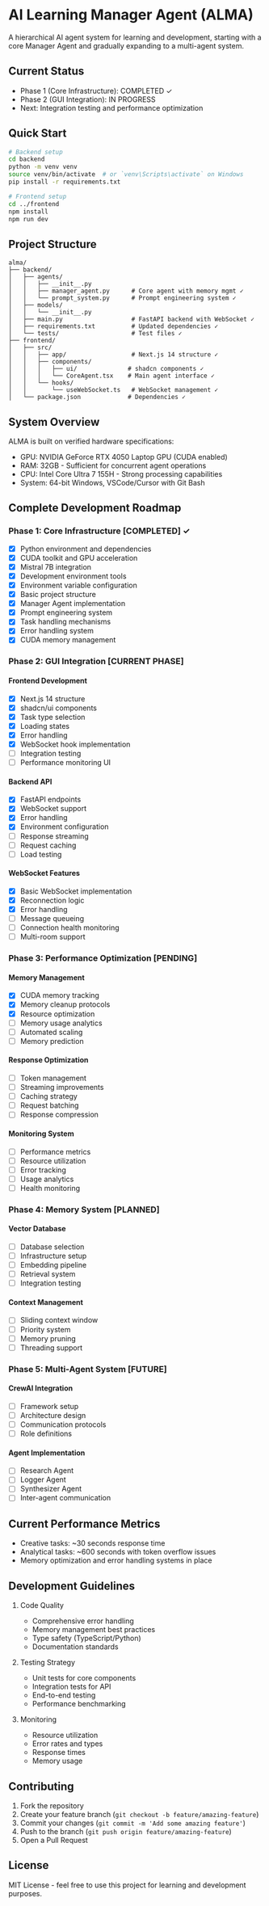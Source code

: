 # AI Learning Manager Agent (ALMA)

A hierarchical AI agent system for learning and development, starting with a core Manager Agent and gradually expanding to a multi-agent system.

## Current Status

- Phase 1 (Core Infrastructure): COMPLETED ✓
- Phase 2 (GUI Integration): IN PROGRESS
- Next: Integration testing and performance optimization

## Quick Start

```bash
# Backend setup
cd backend
python -m venv venv
source venv/bin/activate  # or `venv\Scripts\activate` on Windows
pip install -r requirements.txt

# Frontend setup
cd ../frontend
npm install
npm run dev
```

## Project Structure

```
alma/
├── backend/
│   ├── agents/
│   │   ├── __init__.py
│   │   ├── manager_agent.py      # Core agent with memory mgmt ✓
│   │   └── prompt_system.py      # Prompt engineering system ✓
│   ├── models/
│   │   └── __init__.py
│   ├── main.py                   # FastAPI backend with WebSocket ✓
│   ├── requirements.txt          # Updated dependencies ✓
│   └── tests/                    # Test files ✓
├── frontend/
│   ├── src/
│   │   ├── app/                  # Next.js 14 structure ✓
│   │   ├── components/
│   │   │   ├── ui/              # shadcn components ✓
│   │   │   └── CoreAgent.tsx    # Main agent interface ✓
│   │   └── hooks/
│   │       └── useWebSocket.ts   # WebSocket management ✓
│   └── package.json             # Dependencies ✓
```

## System Overview

ALMA is built on verified hardware specifications:
- GPU: NVIDIA GeForce RTX 4050 Laptop GPU (CUDA enabled)
- RAM: 32GB - Sufficient for concurrent agent operations
- CPU: Intel Core Ultra 7 155H - Strong processing capabilities
- System: 64-bit Windows, VSCode/Cursor with Git Bash

## Complete Development Roadmap

### Phase 1: Core Infrastructure [COMPLETED] ✓
- [x] Python environment and dependencies
- [x] CUDA toolkit and GPU acceleration
- [x] Mistral 7B integration
- [x] Development environment tools
- [x] Environment variable configuration
- [x] Basic project structure
- [x] Manager Agent implementation
- [x] Prompt engineering system
- [x] Task handling mechanisms
- [x] Error handling system
- [x] CUDA memory management

### Phase 2: GUI Integration [CURRENT PHASE]
#### Frontend Development
- [x] Next.js 14 structure
- [x] shadcn/ui components
- [x] Task type selection
- [x] Loading states
- [x] Error handling
- [x] WebSocket hook implementation
- [ ] Integration testing
- [ ] Performance monitoring UI

#### Backend API
- [x] FastAPI endpoints
- [x] WebSocket support
- [x] Error handling
- [x] Environment configuration
- [ ] Response streaming
- [ ] Request caching
- [ ] Load testing

#### WebSocket Features
- [x] Basic WebSocket implementation
- [x] Reconnection logic
- [x] Error handling
- [ ] Message queueing
- [ ] Connection health monitoring
- [ ] Multi-room support

### Phase 3: Performance Optimization [PENDING]
#### Memory Management
- [x] CUDA memory tracking
- [x] Memory cleanup protocols
- [x] Resource optimization
- [ ] Memory usage analytics
- [ ] Automated scaling
- [ ] Memory prediction

#### Response Optimization
- [ ] Token management
- [ ] Streaming improvements
- [ ] Caching strategy
- [ ] Request batching
- [ ] Response compression

#### Monitoring System
- [ ] Performance metrics
- [ ] Resource utilization
- [ ] Error tracking
- [ ] Usage analytics
- [ ] Health monitoring

### Phase 4: Memory System [PLANNED]
#### Vector Database
- [ ] Database selection
- [ ] Infrastructure setup
- [ ] Embedding pipeline
- [ ] Retrieval system
- [ ] Integration testing

#### Context Management
- [ ] Sliding context window
- [ ] Priority system
- [ ] Memory pruning
- [ ] Threading support

### Phase 5: Multi-Agent System [FUTURE]
#### CrewAI Integration
- [ ] Framework setup
- [ ] Architecture design
- [ ] Communication protocols
- [ ] Role definitions

#### Agent Implementation
- [ ] Research Agent
- [ ] Logger Agent
- [ ] Synthesizer Agent
- [ ] Inter-agent communication

## Current Performance Metrics
- Creative tasks: ~30 seconds response time
- Analytical tasks: ~600 seconds with token overflow issues
- Memory optimization and error handling systems in place

## Development Guidelines
1. Code Quality
   - Comprehensive error handling
   - Memory management best practices
   - Type safety (TypeScript/Python)
   - Documentation standards

2. Testing Strategy
   - Unit tests for core components
   - Integration tests for API
   - End-to-end testing
   - Performance benchmarking

3. Monitoring
   - Resource utilization
   - Error rates and types
   - Response times
   - Memory usage

## Contributing

1. Fork the repository
2. Create your feature branch (`git checkout -b feature/amazing-feature`)
3. Commit your changes (`git commit -m 'Add some amazing feature'`)
4. Push to the branch (`git push origin feature/amazing-feature`)
5. Open a Pull Request

## License

MIT License - feel free to use this project for learning and development purposes.